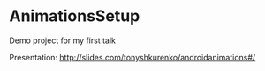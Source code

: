 # AnimationsSetup
Demo project for my first talk

Presentation: http://slides.com/tonyshkurenko/androidanimations#/
